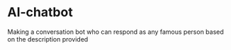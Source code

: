 # AI-chatbot
Making a conversation bot who can respond as any famous person based on the description provided

